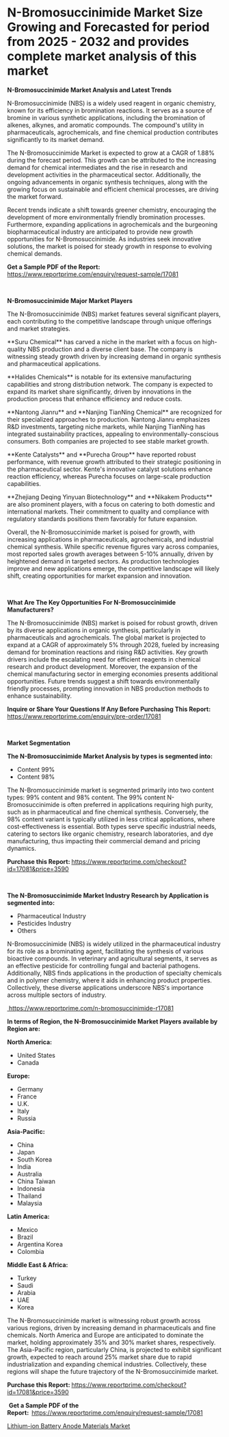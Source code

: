 <p><h1>N-Bromosuccinimide Market Size Growing and Forecasted for period from 2025 - 2032 and provides complete market analysis of this market</h1></p><p><strong>N-Bromosuccinimide Market Analysis and Latest Trends</strong></p>
<p><p>N-Bromosuccinimide (NBS) is a widely used reagent in organic chemistry, known for its efficiency in bromination reactions. It serves as a source of bromine in various synthetic applications, including the bromination of alkenes, alkynes, and aromatic compounds. The compound's utility in pharmaceuticals, agrochemicals, and fine chemical production contributes significantly to its market demand.</p><p>The N-Bromosuccinimide Market is expected to grow at a CAGR of 1.88% during the forecast period. This growth can be attributed to the increasing demand for chemical intermediates and the rise in research and development activities in the pharmaceutical sector. Additionally, the ongoing advancements in organic synthesis techniques, along with the growing focus on sustainable and efficient chemical processes, are driving the market forward. </p><p>Recent trends indicate a shift towards greener chemistry, encouraging the development of more environmentally friendly bromination processes. Furthermore, expanding applications in agrochemicals and the burgeoning biopharmaceutical industry are anticipated to provide new growth opportunities for N-Bromosuccinimide. As industries seek innovative solutions, the market is poised for steady growth in response to evolving chemical demands.</p></p>
<p><strong>Get a Sample PDF of the Report:&nbsp;</strong> <a href="https://www.reportprime.com/enquiry/request-sample/17081?utm_campaign=2644&utm_medium=2&utm_source=Github&utm_content=ia&utm_term=18032025&utm_id=n-bromosuccinimide">https://www.reportprime.com/enquiry/request-sample/17081</a></p>
<p>&nbsp;</p>
<p><strong>N-Bromosuccinimide Major Market Players</strong></p>
<p><p>The N-Bromosuccinimide (NBS) market features several significant players, each contributing to the competitive landscape through unique offerings and market strategies.</p><p>**Suru Chemical** has carved a niche in the market with a focus on high-quality NBS production and a diverse client base. The company is witnessing steady growth driven by increasing demand in organic synthesis and pharmaceutical applications.</p><p>**Halides Chemicals** is notable for its extensive manufacturing capabilities and strong distribution network. The company is expected to expand its market share significantly, driven by innovations in the production process that enhance efficiency and reduce costs.</p><p>**Nantong Jianru** and **Nanjing TianNing Chemical** are recognized for their specialized approaches to production. Nantong Jianru emphasizes R&D investments, targeting niche markets, while Nanjing TianNing has integrated sustainability practices, appealing to environmentally-conscious consumers. Both companies are projected to see stable market growth.</p><p>**Kente Catalysts** and **Purecha Group** have reported robust performance, with revenue growth attributed to their strategic positioning in the pharmaceutical sector. Kente's innovative catalyst solutions enhance reaction efficiency, whereas Purecha focuses on large-scale production capabilities. </p><p>**Zhejiang Deqing Yinyuan Biotechnology** and **Nikakem Products** are also prominent players, with a focus on catering to both domestic and international markets. Their commitment to quality and compliance with regulatory standards positions them favorably for future expansion.</p><p>Overall, the N-Bromosuccinimide market is poised for growth, with increasing applications in pharmaceuticals, agrochemicals, and industrial chemical synthesis. While specific revenue figures vary across companies, most reported sales growth averages between 5-10% annually, driven by heightened demand in targeted sectors. As production technologies improve and new applications emerge, the competitive landscape will likely shift, creating opportunities for market expansion and innovation.</p></p>
<p>&nbsp;</p>
<p><strong>What Are The Key Opportunities For N-Bromosuccinimide Manufacturers?</strong></p>
<p><p>The N-Bromosuccinimide (NBS) market is poised for robust growth, driven by its diverse applications in organic synthesis, particularly in pharmaceuticals and agrochemicals. The global market is projected to expand at a CAGR of approximately 5% through 2028, fueled by increasing demand for bromination reactions and rising R&D activities. Key growth drivers include the escalating need for efficient reagents in chemical research and product development. Moreover, the expansion of the chemical manufacturing sector in emerging economies presents additional opportunities. Future trends suggest a shift towards environmentally friendly processes, prompting innovation in NBS production methods to enhance sustainability.</p></p>
<p><strong>Inquire or Share Your Questions If Any Before Purchasing This Report:</strong> <a href="https://www.reportprime.com/enquiry/pre-order/17081?utm_campaign=2644&utm_medium=2&utm_source=Github&utm_content=ia&utm_term=18032025&utm_id=n-bromosuccinimide">https://www.reportprime.com/enquiry/pre-order/17081</a></p>
<p>&nbsp;</p>
<p><strong>Market Segmentation</strong></p>
<p><strong>The N-Bromosuccinimide Market Analysis by types is segmented into:</strong></p>
<p><ul><li>Content 99%</li><li>Content 98%</li></ul></p>
<p><p>The N-Bromosuccinimide market is segmented primarily into two content types: 99% content and 98% content. The 99% content N-Bromosuccinimide is often preferred in applications requiring high purity, such as in pharmaceutical and fine chemical synthesis. Conversely, the 98% content variant is typically utilized in less critical applications, where cost-effectiveness is essential. Both types serve specific industrial needs, catering to sectors like organic chemistry, research laboratories, and dye manufacturing, thus impacting their commercial demand and pricing dynamics.</p></p>
<p><strong>Purchase this Report:&nbsp;</strong><a href="https://www.reportprime.com/checkout?id=17081&price=3590&utm_campaign=2644&utm_medium=2&utm_source=Github&utm_content=ia&utm_term=18032025&utm_id=n-bromosuccinimide">https://www.reportprime.com/checkout?id=17081&price=3590</a></p>
<p>&nbsp;</p>
<p><strong>The N-Bromosuccinimide Market Industry Research by Application is segmented into:</strong></p>
<p><ul><li>Pharmaceutical Industry</li><li>Pesticides Industry</li><li>Others</li></ul></p>
<p><p>N-Bromosuccinimide (NBS) is widely utilized in the pharmaceutical industry for its role as a brominating agent, facilitating the synthesis of various bioactive compounds. In veterinary and agricultural segments, it serves as an effective pesticide for controlling fungal and bacterial pathogens. Additionally, NBS finds applications in the production of specialty chemicals and in polymer chemistry, where it aids in enhancing product properties. Collectively, these diverse applications underscore NBS's importance across multiple sectors of industry.</p></p>
<p><a href="https://www.reportprime.com/n-bromosuccinimide-r17081?utm_campaign=2644&utm_medium=2&utm_source=Github&utm_content=ia&utm_term=18032025&utm_id=n-bromosuccinimide">&nbsp;https://www.reportprime.com/n-bromosuccinimide-r17081</a></p>
<p><strong>In terms of Region, the N-Bromosuccinimide Market Players available by Region are:</strong></p>
<p>
    <p> <strong> North America: </strong>
        <ul>
            <li>United States</li>
            <li>Canada</li>
        </ul>
        </p> 
    <p> <strong> Europe: </strong>
        <ul>
            <li>Germany</li>
            <li>France</li>
            <li>U.K.</li>
            <li>Italy</li>
            <li>Russia</li>
        </ul>
        </p> 
    <p> <strong> Asia-Pacific: </strong>
        <ul>
            <li>China</li>
            <li>Japan</li>
            <li>South Korea</li>
            <li>India</li>
            <li>Australia</li>
            <li>China Taiwan</li>
            <li>Indonesia</li>
            <li>Thailand</li>
            <li>Malaysia</li>
        </ul>
        </p> 
    <p> <strong> Latin America: </strong>
        <ul>
            <li>Mexico</li>
            <li>Brazil</li>
            <li>Argentina Korea</li>
            <li>Colombia</li>
        </ul>
        </p> 
    <p> <strong> Middle East & Africa: </strong>
        <ul>
            <li>Turkey</li>
            <li>Saudi</li>
            <li>Arabia</li>
            <li>UAE</li>
            <li>Korea</li>
        </ul>
    </p>
    </p>
<p><p>The N-Bromosuccinimide market is witnessing robust growth across various regions, driven by increasing demand in pharmaceuticals and fine chemicals. North America and Europe are anticipated to dominate the market, holding approximately 35% and 30% market shares, respectively. The Asia-Pacific region, particularly China, is projected to exhibit significant growth, expected to reach around 25% market share due to rapid industrialization and expanding chemical industries. Collectively, these regions will shape the future trajectory of the N-Bromosuccinimide market.</p></p>
<p><strong>Purchase this Report: </strong><a href="https://www.reportprime.com/checkout?id=17081&price=3590&utm_campaign=2644&utm_medium=2&utm_source=Github&utm_content=ia&utm_term=18032025&utm_id=n-bromosuccinimide">https://www.reportprime.com/checkout?id=17081&price=3590</a></p>
<p>&nbsp;<strong>Get a Sample PDF of the Report:&nbsp;&nbsp;</strong><a href="https://www.reportprime.com/enquiry/request-sample/17081?utm_campaign=2644&utm_medium=2&utm_source=Github&utm_content=ia&utm_term=18032025&utm_id=n-bromosuccinimide">https://www.reportprime.com/enquiry/request-sample/17081</a></p>
<p><strong></strong></p>
<p><p><a href="https://github.com/janraimondo83/Market-Research-Report-List-1/blob/main/lithium-ion-battery-anode-materials-market.md?utm_campaign=2644&utm_medium=2&utm_source=Github&utm_content=ia&utm_term=18032025&utm_id=n-bromosuccinimide">Lithium-ion Battery Anode Materials Market</a></p></p>